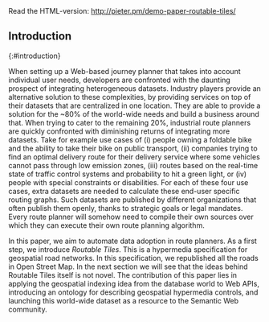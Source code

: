 <div class="printonly">Read the HTML-version: <a href="http://pieter.pm/demo-paper-routable-tiles/">http://pieter.pm/demo-paper-routable-tiles/</a></div>

## Introduction
{:#introduction}

When setting up a Web-based journey planner that takes into account individual user needs, 
developers are confronted with the daunting prospect of integrating heterogeneous datasets. 
Industry players provide an alternative solution to these complexities, 
by providing services on top of their datasets that are centralized in one location. 
They are able to provide a solution for the ~80% of the world-wide needs 
and build a business around that. 
When trying to cater to the remaining 20%, 
industrial route planners are quickly confronted 
with diminishing returns of integrating more datasets.
Take for example use cases of (i) people owning a foldable bike and the ability to take their bike on public transport, 
(ii) companies trying to find an optimal delivery route for their delivery service where some vehicles cannot pass through low emission zones, 
(iii) routes based on the real-time state of traffic control systems and probability to hit a green light,
or (iv) people with special constraints or disabilities.
For each of these four use cases, 
extra datasets are needed to calculate these end-user specific routing graphs. 
Such datasets are published by different organizations
that often publish them openly, thanks to strategic goals or legal mandates. 
Every route planner will somehow need to compile their own sources 
over which they can execute their own route planning algorithm.

In this paper, we aim to automate data adoption in route planners.
As a first step, we introduce *Routable Tiles*. 
This is a hypermedia specification for geospatial road networks.
In this specification, we republished all the roads in Open Street Map.
In the next section we will see that the ideas behind Routable Tiles itself is not novel.
The contribution of this paper lies in applying the geospatial indexing idea from the database world
to Web APIs, introducing an ontology for describing geospatial hypermedia controls,
and launching this world-wide dataset as a resource to the Semantic Web community.

<!--After introducing the ontology, specification and server software, 
we demonstrate what now becomes possible in an in-browser demo. 
The browser itself can perform a routing algorithm, 
and every step in the routing algorithm can thus involve other weights and datasets as it pleases.
Finally, we discuss the open challenges that arose publishing the data for client-side adoption in the conclusion and discussion section.-->
